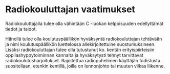 # Radiokouluttajan vaatimukset

Radiokouluttajalla tulee olla vähintään C -luokan kelpoisuuden edellyttämät tiedot ja taidot.

Hänellä tulee olla koulutuspäällikön hyväksyntä radiokouluttajan tehtävään ja nimi koulutuspäällikön luettelossa allekirjoitettuine suostumuksineen. Lisäksi radiokouluttajan tulee olla tutustunut ko. kentän erityispiirteisiin oppilashyppytoiminnan kannalta ja hyväksytysti tehnyt tarvittavat radiokoulutusharjoitukset. Rajoitettua radiopuhelimen käyttäjän todistusta suositellaan, etenkin kentillä, joilla on lennonjohto tai muuten vilkas
liikenne.
